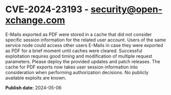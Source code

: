 # CVE-2024-23193 - security@open-xchange.com

E-Mails exported as PDF were stored in a cache that did not consider specific session information for the related user account. Users of the same service node could access other users E-Mails in case they were exported as PDF for a brief moment until caches were cleared. Successful exploitation requires good timing and modification of multiple request parameters. Please deploy the provided updates and patch releases. The cache for PDF exports now takes user session information into consideration when performing authorization decisions. No publicly available exploits are known.

**Publish date:** 2024-05-06
